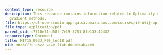 ```yaml
---
content_type: resource
description: This resource contains information related to Optimality conditions and
  gradient methods.
file: https://ol-ocw-studio-app-qa.s3.amazonaws.com/courses/15-093j-optimization-methods-fall-2009/9628ff7ec522424eff4bdddb7cab4ce5_MIT15_093J_F09_lec18.pdf
file_type: application/pdf
parent_uid: e7710e71-d58f-7e19-3751-8fe133d42432
resourcetype: Document
title: MIT15_093J_F09_lec18.pdf
uid: 9628ff7e-c522-424e-ff4b-dddb7cab4ce5
---
```

